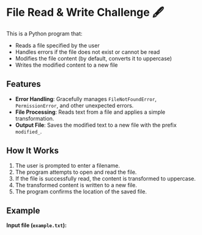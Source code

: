 # File Read & Write Challenge 🖋️

This is a Python program that:
- Reads a file specified by the user
- Handles errors if the file does not exist or cannot be read
- Modifies the file content (by default, converts it to uppercase)
- Writes the modified content to a new file

## Features
- **Error Handling**: Gracefully manages `FileNotFoundError`, `PermissionError`, and other unexpected errors.
- **File Processing**: Reads text from a file and applies a simple transformation.
- **Output File**: Saves the modified text to a new file with the prefix `modified_`.

## How It Works
1. The user is prompted to enter a filename.
2. The program attempts to open and read the file.
3. If the file is successfully read, the content is transformed to uppercase.
4. The transformed content is written to a new file.
5. The program confirms the location of the saved file.

## Example
**Input file (`example.txt`):**
